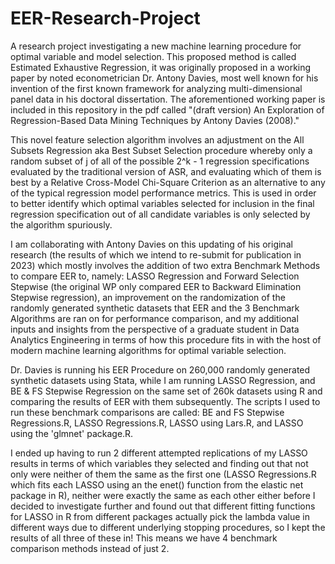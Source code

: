 # EER-Research-Project
A research project investigating a new machine learning procedure for optimal variable and model selection.
This proposed method is called Estimated Exhaustive Regression, it was originally proposed in a working paper by noted econometrician
Dr. Antony Davies, most well known for his invention of the first known framework for analyzing multi-dimensional panel data in his doctoral dissertation.
The aforementioned working paper is included in this repository in the pdf called "(draft version) An Exploration of Regression-Based Data Mining Techniques by Antony Davies (2008)."

This novel feature selection algorithm involves an adjustment on the All Subsets Regression aka Best Subset Selection procedure whereby only a random subset of j of all of the possible 2^k - 1 regression specifications evaluated by the traditional version of ASR, and evaluating which of them is best by a Relative Cross-Model Chi-Square Criterion as an alternative to any of the typical regression model performance metrics. This is used in order to better identify which optimal variables selected for inclusion in the final regression specification out of all candidate variables is only selected by the algorithm spuriously.

I am collaborating with Antony Davies on this updating of his original research (the results of which we intend to re-submit for publication in 2023) which
mostly involves the addition of two extra Benchmark Methods to compare EER to, namely: LASSO Regression and Forward Selection Stepwise (the original
WP only compared EER to Backward Elimination Stepwise regression), an improvement on the randomization of the randomly generated synthetic datasets that
EER and the 3 Benchmark Algorithms are ran on for performance comparison, and my additional inputs and insights from the perspective of a graduate student
in Data Analytics Engineering in terms of how this procedure fits in with the host of modern machine learning algorithms for optimal variable selection.

Dr. Davies is running his EER Procedure on 260,000 randomly generated synthetic datasets using Stata, while I am running LASSO Regression, and BE & FS Stepwise Regression on the same set of 260k datasets using R and comparing the results of EER with them subsequently. The scripts I used to run these benchmark comparisons are called: BE and FS Stepwise Regressions.R, LASSO Regressions.R, LASSO using Lars.R, and LASSO using the 'glmnet' package.R. 

I ended up having to run 2 different attempted replications of my LASSO results in terms of which variables they selected and finding out that not only were neither of them the same as the first one (LASSO Regressions.R which fits each LASSO using an the enet() function from the elastic net package in R), neither were exactly the same as each other either before I decided to investigate further and found out that different fitting functions for LASSO in R from different packages actually pick the lambda value in different ways due to different underlying stopping procedures, so I kept the results of all three of these in! This means we have 4 benchmark comparison methods instead of just 2.


